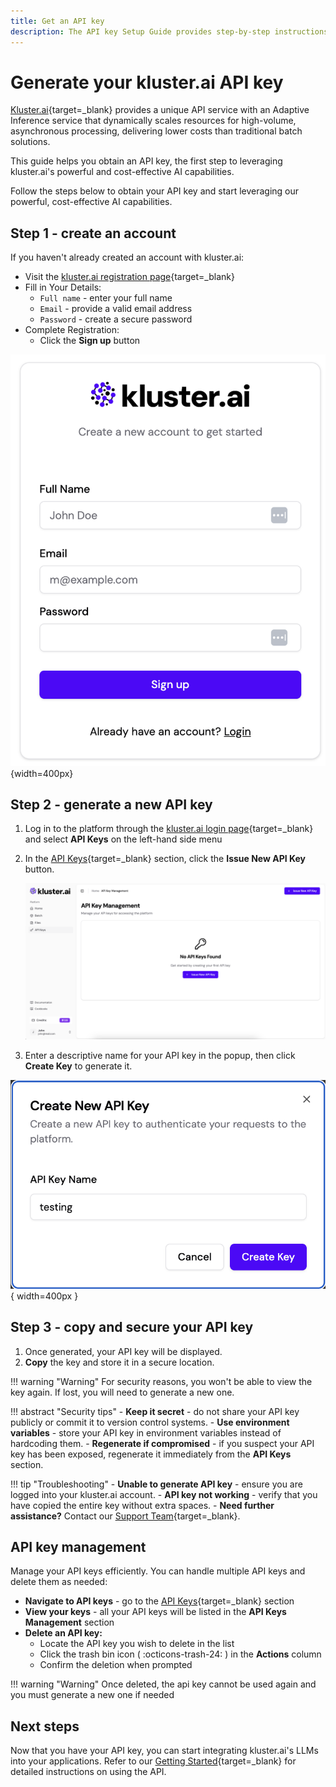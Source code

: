```yaml
---
title: Get an API key
description: The API key Setup Guide provides step-by-step instructions for generating and managing your personal API key, enabling secure access to our services and ensuring seamless integration with your applications.
---
```


# Generate your kluster.ai API key

[Kluster.ai](https://www.kluster.ai/){target=\_blank}  provides a unique API service with an Adaptive Inference service that dynamically scales resources for high-volume, asynchronous processing, delivering lower costs than traditional batch solutions.

This guide helps you obtain an API key, the first step to leveraging kluster.ai's powerful and cost-effective AI capabilities.

Follow the steps below to obtain your API key and start leveraging our powerful, cost-effective AI capabilities.

## Step 1 - create an account

If you haven't already created an account with kluster.ai:

- Visit the [kluster.ai registration page](https://platform.kluster.ai/signup){target=\_blank}
- Fill in Your Details:
    - `Full name` - enter your full name
    - `Email` - provide a valid email address
    - `Password` - create a secure password
- Complete Registration:
   - Click the **Sign up** button

![Signup Page](/images/get-started/key-gen/sign-up.png){width=400px}

## Step 2 - generate a new API key
1. Log in to the platform through the [kluster.ai login page](https://platform.kluster.ai/login){target=\_blank} and select **API Keys** on the left-hand side menu
2. In the [API Keys](https://platform.kluster.ai/apikeys){target=\_blank} section, click the **Issue New API Key** button.

    ![Issue New API Key](/images/get-started/key-gen/api-key-management.png)

3. Enter a descriptive name for your API key in the popup, then click **Create Key** to generate it.

![Generate API Key](/images/get-started/key-gen/create-new-api-key.png){ width=400px }

## Step 3 - copy and secure your API key
1. Once generated, your API key will be displayed.
2. **Copy** the key and store it in a secure location.

!!! warning "Warning"
    For security reasons, you won't be able to view the key again. If lost, you will need to generate a new one.

!!! abstract "Security tips"
    - **Keep it secret** - do not share your API key publicly or commit it to version control systems.
    - **Use environment variables** - store your API key in environment variables instead of hardcoding them.
    - **Regenerate if compromised** - if you suspect your API key has been exposed, regenerate it immediately from the **API Keys** section.

!!! tip "Troubleshooting"
    - **Unable to generate API key** - ensure you are logged into your kluster.ai account.
    - **API key not working** - verify that you have copied the entire key without extra spaces.
    - **Need further assistance?** Contact our [Support Team](https://calendly.com/klusterai-jacob/support-call){target=\_blank}.

## API key management

Manage your API keys efficiently. You can handle multiple API keys and delete them as needed:

- **Navigate to API keys** - go to the [API Keys](https://platform.kluster.ai/apikeys){target=\_blank} section
- **View your keys** - all your API keys will be listed in the **API Keys Management** section
- **Delete an API key:**
    - Locate the API key you wish to delete in the list
    - Click the trash bin icon ( :octicons-trash-24: ) in the **Actions** column
    - Confirm the deletion when prompted

!!! warning "Warning"
    Once deleted, the api key cannot be used again and you must generate a new one if needed

## Next steps
Now that you have your API key, you can start integrating kluster.ai's LLMs into your applications. Refer to our [Getting Started](/tutorials/klusterai-api/getting-started/){target=\_blank} for detailed instructions on using the API.